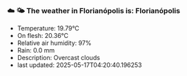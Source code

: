 ### ☁️ 🌤️  The weather in Florianópolis is: Florianópolis

- Temperature: 19.79°C
- On flesh: 20.36°C
- Relative air humidity: 97%
- Rain: 0.0 mm
- Description: Overcast clouds
- last updated: 2025-05-17T04:20:40.196253
